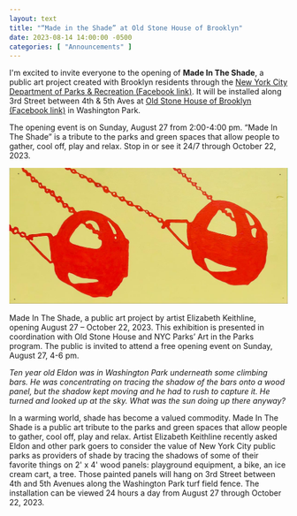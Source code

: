 ```yaml
---
layout: text
title: "“Made in the Shade” at Old Stone House of Brooklyn"
date: 2023-08-14 14:00:00 -0500
categories: [ "Announcements" ]
---
```


I'm excited to invite everyone to the opening of **Made In The Shade**, a public art project created with Brooklyn residents through the [New York City Department of Parks & Recreation (Facebook link)](https://www.facebook.com/nycparks). It will be installed along 3rd Street between 4th & 5th Aves at [Old Stone House of Brooklyn (Facebook link)](https://www.facebook.com/oshbklyn) in Washington Park. 

The opening event is on Sunday, August 27 from 2:00-4:00 pm. “Made In The Shade” is a tribute to the parks and green spaces that allow people to gather, cool off, play and relax. Stop in or see it 24/7 through October 22, 2023.

<img src="/assets/news/swing-shadows.jpg" alt="" />

Made In The Shade, a public art project by artist Elizabeth Keithline, opening August 27 – October 22, 2023. This exhibition is presented in coordination with Old Stone House and NYC Parks’ Art in the Parks program. The public is invited to attend a free opening event on Sunday, August 27, 4-6 pm.

_Ten year old Eldon was in Washington Park underneath some climbing bars. He was concentrating on tracing the shadow of the bars onto a wood panel, but the shadow kept moving and he had to rush to capture it. He turned and looked up at the sky. What was the sun doing up there anyway?_

In a warming world, shade has become a valued commodity. Made In The Shade is a public art tribute to the parks and green spaces that allow people to gather, cool off, play and relax. Artist Elizabeth Keithline recently asked Eldon and other park goers to consider the value of New York City public parks as providers of shade by tracing the shadows of some of their favorite things on 2' x 4' wood panels: playground equipment, a bike, an ice cream cart, a tree. Those painted panels will hang on 3rd Street between 4th and 5th Avenues along the Washington Park turf field fence. The installation can be viewed 24 hours a day from August 27 through October 22, 2023.